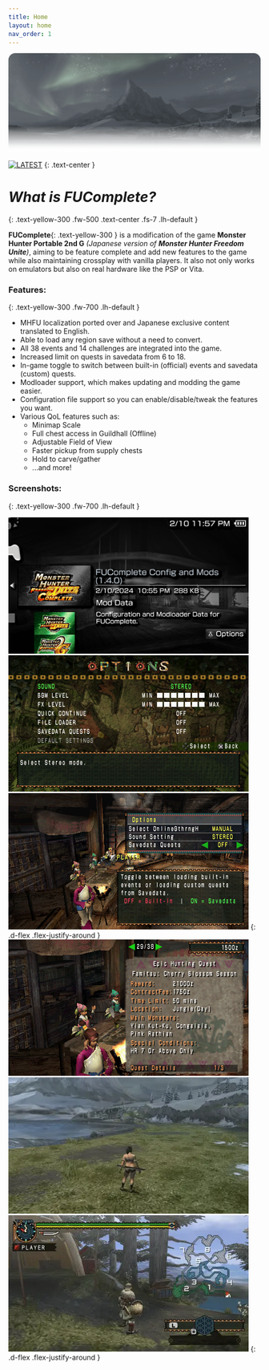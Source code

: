 ```yaml
---
title: Home
layout: home
nav_order: 1
---
```

![PatchLogo](/assets/images/landing_head.png)

[![LATEST](https://img.shields.io/github/v/release/FUComplete/Patch?style=for-the-badge&logo=github&logoColor=ffffff&label=Download%20Latest&color=e7af06)](https://github.com/FUComplete/Patch/releases/latest)
{: .text-center }

# *What is FUComplete?*
{: .text-yellow-300 .fw-500 .text-center .fs-7 .lh-default }

**FUComplete**{: .text-yellow-300 } is a modification of the game **Monster Hunter Portable 2nd G** *(Japanese version of **Monster Hunter Freedom Unite**)*, aiming to be feature complete and add new features to the game while also maintaining crossplay with vanilla players. It also not only works on emulators but also on real hardware like the PSP or Vita.

### Features:
{: .text-yellow-300 .fw-700 .lh-default }

* MHFU localization ported over and Japanese exclusive content translated to English.
* Able to load any region save without a need to convert.
* All 38 events and 14 challenges are integrated into the game.
* Increased limit on quests in savedata from 6 to 18.
* In-game toggle to switch between built-in (official) events and savedata (custom) quests.
* Modloader support, which makes updating and modding the game easier.
* Configuration file support so you can enable/disable/tweak the features you want.
* Various QoL features such as:
  - Minimap Scale
  - Full chest access in Guildhall (Offline)
  - Adjustable Field of View
  - Faster pickup from supply chests
  - Hold to carve/gather
  - ...and more!

### Screenshots:
{: .text-yellow-300 .fw-700 .lh-default }

<!-- ![](./assets/images/mod_savedata.png)![](./assets/images/mod_savedata.png)![](./assets/images/mod_savedata.png)
{: .d-flex .flex-justify-around .d-inline } -->

<a href="/assets/images/mod_savedata.png"><img src="/assets/images/mod_savedata.png"></a>
<a href="/assets/images/options_menu.png"><img src="/assets/images/options_menu.png"></a>
<a href="/assets/images/quest_toggle.png"><img src="/assets/images/quest_toggle.png"></a>
{: .d-flex .flex-justify-around }
<a href="/assets/images/jdlc_quest.png"><img src="/assets/images/jdlc_quest.png"></a>
<a href="/assets/images/FoV.webp"><img src="/assets/images/FoV-smaller.webp"></a>
<a href="/assets/images/Minimap.webp"><img src="/assets/images/Minimap-smaller.webp"></a>
{: .d-flex .flex-justify-around }

<!-- ---

# *What's Changed?*
{: .text-yellow-300 .fw-500 .text-center .fs-7 .lh-default }

### <ins>FUCTool:</ins>

A new program called `FUCTool` is bundled with the patch to handle various aspects such as patching, updating the configuration file, setting up file replacer and injecting quests. To know more on how to use it please see the [FUCTool](https://github.com/FUComplete/FUCTool) repo.

### <ins>Configuration:</ins>

`CONFIG.BIN` is the configuration file loaded by the game to set specific features of the patch, these options are:

* File replacer
* Save region
* True raw/element/status display
* Dos audio
* Field of view (FoV)
* Vertical snap start position
* Minimap scale
* Hunting Horn tweak
* Early kill Lao/Shen (Fortress)
* Guildhall Full Chest (Offline)
* Guildhall Drink Buff

### <ins>File Replacer:</ins>

File replacer, as its name implies, lets you replace individual files in the game that are stored in `ms0:/PSP/SAVEDATA/FUCDAT/NATIVEPSP`. Think of it like MHWs `nativePC` implementation.

Please refer to the [FUCTool](https://github.com/FUComplete/FUCTool) repo for more information on how to set it up.

### <ins>Changes:</ins>

_**Quality of Life**_
* The 38 events and 14 challenges are now built into the game. Savedata quest store limit has been raised to 18, up from 6.
* The option to toggle Data Install now has a new function: It now switches between the integrated event quests and any quests added to Savedata.
* The option to toggle Background Loading now has a new function: Can turn ON/OFF File Replacer.
* All Bonus DLC are enabled by default.
* Easily switch between what region save to load ***(optional/config)***.
* Auto equipment previews in shops enabled by default without the requirement of a data install.
* Faster pickup speed from supply chests.
* Able to buy in bulk to chest the Binoculars, Powercharm, Armorcharm and BBQ Spit. Useful for decoration crafting.
* You can now change your equipment in the Gathering Hall ***(optional/config)***.
* Status display settings (the settings for enabling/disabling HUD in quest) are now persistent between quests.
* Guildhall table now has a "drink buff" - This means you can get a quick boost to Health and Stamina without leaving the Gathering Hall, based on how many Felyne Chefs you have working in your kitchen. Press 'Circle' to activate while sitting at the table ***(optional/config)***.
  - For each active chef in your kitchen, receive +10 max HP (max +50 at 5 chefs).
  - For 1-4 active chefs in your kitchen, receive +25 max Stamina (max +50 at 5 chefs).
* Display true raw/element/status of weapons ***(optional/config)***.
* Adjust field of view value ***(optional/config)***.
* Set starting vertical camera position ***(optional/config)***.
* Adjust minimap scale ***(optional/config)***.
* Able to gather/carve continuously by holding the button.

_**Gameplay/Mechanic**_
* Any quest with Lao-Shan Lung, Ash Lao-Shan Lung or Shen Gaoren on Fortress have their HP thresholds removed, allowing for a pre area 5 kill. ***(optional/config)***
* Hunting Horn tweaks ***(optional/config)*** rework the weapon slightly to make it more approachable and rebuff it back to P2/F2 levels.
  - Note mechanics work similar to Frontier, where notes only clear if you sheath your weapon or have a forced sheathed interaction.
  - Left and right swing MV/KO values increased to match P2/F2 values. 31 MV and 18 KO, up from 27 MV and 15 KO.
  - Hilt jab poke attack now does cutting damage instead of impact.
  
_**General/Other**_
* Fixed various localization errors and updated menus to match.
* Increased draw distance of NPCs in village.
* Adjusted item wheel to match FU
* Sharpness indicator and glow now uniform and fixed.
* Fixed draw region of the "!" sprite to display properly.
* Felyne on guildcard no longer has melynx ears.
* Bowgun shells in HUD are now correctly aligned.
* Guildcard elements fixed to avoid string overflows and better alignment.
* Guildhall Shop NPC position fixed, feet no longer clip through the floor and now has a shadow.
* Wandering Chef NPC position fixed, no longer floats in the air and is more visible on game start.
* Dummied strings for non-monsters now display properly when using HPD hack.
* ICON0 updated so you can easily tell the difference between patched/unpatched.
* Use Dos battle themes instead of the default ones ***(optional/config)***. -->
